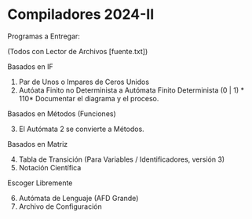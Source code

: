 # Compiladores 2024-II

Programas a Entregar:

(Todos con Lector de Archivos [fuente.txt])

Basados en IF
  
  1. Par de Unos o Impares de Ceros Unidos
  2. Autóata Finito no Determinista a Autómata Finito Determinista (0 | 1) * 110* Documentar el diagrama y el proceso.

Basados en Métodos (Funciones)
  
  3. El Autómata 2 se convierte a Métodos.

Basados en Matriz
  
  4. Tabla de Transición (Para Variables / Identificadores, versión 3)
  5. Notación Científica

Escoger Libremente
  
  6. Autómata de Lenguaje  (AFD Grande)
  7. Archivo de Configuración
